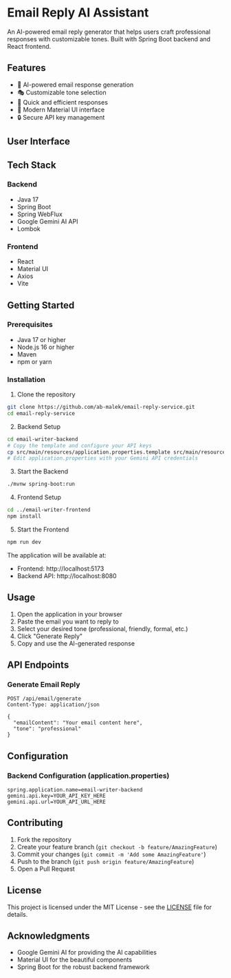 # Email Reply AI Assistant

An AI-powered email reply generator that helps users craft professional responses with customizable tones. Built with Spring Boot backend and React frontend.

## Features

- 🤖 AI-powered email response generation
- 🎭 Customizable tone selection
- 💨 Quick and efficient responses
- 🎨 Modern Material UI interface
- 🔒 Secure API key management

## User Interface



## Tech Stack

### Backend

- Java 17
- Spring Boot
- Spring WebFlux
- Google Gemini AI API
- Lombok

### Frontend

- React
- Material UI
- Axios
- Vite

## Getting Started

### Prerequisites

- Java 17 or higher
- Node.js 16 or higher
- Maven
- npm or yarn

### Installation

1. Clone the repository

```bash
git clone https://github.com/ab-malek/email-reply-service.git
cd email-reply-service
```

2. Backend Setup

```bash
cd email-writer-backend
# Copy the template and configure your API keys
cp src/main/resources/application.properties.template src/main/resources/application.properties
# Edit application.properties with your Gemini API credentials
```

3. Start the Backend

```bash
./mvnw spring-boot:run
```

4. Frontend Setup

```bash
cd ../email-writer-frontend
npm install
```

5. Start the Frontend

```bash
npm run dev
```

The application will be available at:

- Frontend: http://localhost:5173
- Backend API: http://localhost:8080

## Usage

1. Open the application in your browser
2. Paste the email you want to reply to
3. Select your desired tone (professional, friendly, formal, etc.)
4. Click "Generate Reply"
5. Copy and use the AI-generated response

## API Endpoints

### Generate Email Reply

```http
POST /api/email/generate
Content-Type: application/json

{
  "emailContent": "Your email content here",
  "tone": "professional"
}
```

## Configuration

### Backend Configuration (application.properties)

```properties
spring.application.name=email-writer-backend
gemini.api.key=YOUR_API_KEY_HERE
gemini.api.url=YOUR_API_URL_HERE
```

## Contributing

1. Fork the repository
2. Create your feature branch (`git checkout -b feature/AmazingFeature`)
3. Commit your changes (`git commit -m 'Add some AmazingFeature'`)
4. Push to the branch (`git push origin feature/AmazingFeature`)
5. Open a Pull Request

## License

This project is licensed under the MIT License - see the [LICENSE](LICENSE) file for details.

## Acknowledgments

- Google Gemini AI for providing the AI capabilities
- Material UI for the beautiful components
- Spring Boot for the robust backend framework
